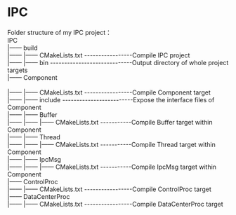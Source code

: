 # IPC

Folder structure of my IPC project：                                                                                         
IPC                                                                                                                                      
|—— build                                                                                                                                 
|—— |—— CMakeLists.txt -----------------Compile IPC project                                                                               
|—— |—— bin -----------------------------Output directory of whole project targets                                                        
|—— Component                                                                                                                             
|—— |—— CMakeLists.txt -----------------Compile Component target                                                             
|—— |—— include -------------------------Expose the interface files of Component                                             
|—— |—— Buffer                                                                                                               
|—— |—— |—— CMakeLists.txt -----------Compile Buffer target within Component                                            
|—— |—— Thread                                                                                                               
|—— |—— |—— CMakeLists.txt -----------Compile Thread target within Component                                            
|—— |—— IpcMsg                                                                                                               
|—— |—— |—— CMakeLists.txt -----------Compile IpcMsg target within Component                                                
|—— ControlProc                                                                                                              
|—— |—— CMakeLists.txt -----------------Compile ControlProc target                                                           
|—— DataCenterProc                                                                                                           
|—— |—— CMakeLists.txt -----------------Compile DataCenterProc target                                                          
             

